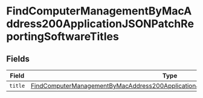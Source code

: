 # FindComputerManagementByMacAddress200ApplicationJSONPatchReportingSoftwareTitles


## Fields

| Field                                                                                                                                                                                                     | Type                                                                                                                                                                                                      | Required                                                                                                                                                                                                  | Description                                                                                                                                                                                               |
| --------------------------------------------------------------------------------------------------------------------------------------------------------------------------------------------------------- | --------------------------------------------------------------------------------------------------------------------------------------------------------------------------------------------------------- | --------------------------------------------------------------------------------------------------------------------------------------------------------------------------------------------------------- | --------------------------------------------------------------------------------------------------------------------------------------------------------------------------------------------------------- |
| `title`                                                                                                                                                                                                   | [FindComputerManagementByMacAddress200ApplicationJSONPatchReportingSoftwareTitlesTitle](../../models/operations/findcomputermanagementbymacaddress200applicationjsonpatchreportingsoftwaretitlestitle.md) | :heavy_minus_sign:                                                                                                                                                                                        | N/A                                                                                                                                                                                                       |